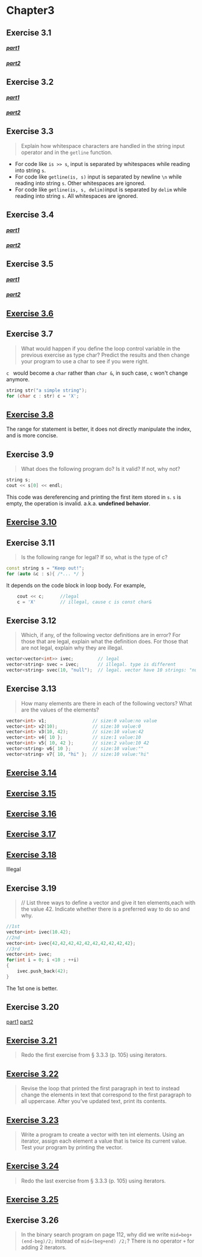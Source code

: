 # Chapter3
## Exercise 3.1

##### [part1](/Chapter3/ex3_1a.cc)
##### [part2](/Chapter3/ex3_1b.cc)

## Exercise 3.2

##### [part1](/Chapter3/ex3_2a.cc)
##### [part2](/Chapter3/ex3_2b.cc)

## Exercise 3.3
>Explain how whitespace characters are handled in the string input operator and in the `getline` function.

- For code like `is >> s`, input is separated by whitespaces while reading into string `s`.
- For code like `getline(is, s)` input is separated by newline `\n` while reading into string `s`. Other whitespaces are ignored.
- For code like `getline(is, s, delim)`input is separated by `delim` while reading into string `s`. All whitespaces are ignored.

## Exercise 3.4
##### [part1](/Chapter3/ex3_4a.cc)
##### [part2](/Chapter3/ex3_4b.cc)

## Exercise 3.5
##### [part1](/Chapter3/ex3_5a.cc)
##### [part2](/Chapter3/ex3_5b.cc)

## [Exercise 3.6](/Chapter3/ex3_6.cc)

## Exercise 3.7
>What would happen if you define the loop control variable in the previous exercise as type char? Predict the results and then change your program to use a char to see if you were right.

`c ` would become a `char` rather than `char &`, in such case, `c` won't change anymore.

```cpp
string str("a simple string");
for (char c : str) c = 'X';
```
## [Exercise 3.8](/Chapter3/ex3_8.cc)
The range for statement is better, it does not directly manipulate the index, and is more concise.

## Exercise 3.9
>What does the following program do? Is it valid? If not, why not?
```cpp
string s;
cout << s[0] << endl; 
```
This code was dereferencing and printing the first item stored in `s`.
`s` is empty, the operation is invalid.
a.k.a. **undefined behavior**. 

## [Exercise 3.10](/Chapter3/ex3_10.cc)

## Exercise 3.11
>Is the following range for legal? If so, what is the type of c?
```cpp
const string s = "Keep out!";
for (auto &c : s){ /*... */ }
```

It depends on the code block in loop body. For example,
```cpp
    cout << c;      //legal
    c = 'X'         // illegal, cause c is const char&
```

## Exercise 3.12
>Which, if any, of the following vector definitions are in error? For those that are legal, explain what the definition does. For those that are not legal, explain why they are illegal.
```cpp
vector<vector<int>> ivec;         // legal
vector<string> svec = ivec;       // illegal. type is different
vector<string> svec(10, "null");  // legal. vector have 10 strings: "null"
```
## Exercise 3.13
>How many elements are there in each of the following vectors? What are the values of the elements?
```cpp
vector<int> v1;                 // size:0 value:no value
vector<int> v2(10);             // size:10 value:0
vector<int> v3(10, 42);         // size:10 value:42
vector<int> v4{ 10 };           // size:1 value:10
vector<int> v5{ 10, 42 };       // size:2 value:10 42
vector<string> v6{ 10 };        // size:10 value:""
vector<string> v7{ 10, "hi" };  // size:10 value:"hi"
```
## [Exercise 3.14](/Chapter3/ex3_14.cc)
## [Exercise 3.15](/Chapter3/ex3_15.cc)
## [Exercise 3.16](/Chapter3/ex3_16.cc)
## [Exercise 3.17](/Chapter3/ex3_17.cc)
## [Exercise 3.18](/Chapter3/ex3_18.cc)
Illegal
## Exercise 3.19
>// List three ways to define a vector and give it ten elements,each with the value 42. Indicate whether there is a preferred way to do so and why.
```cpp
//1st
vector<int> ivec(10.42);
//2nd
vector<int> ivec{42,42,42,42,42,42,42,42,42,42};
//3rd
vector<int> ivec;
for(int i = 0; i <10 ; ++i)
{
    ivec.push_back(42);
}
```
The 1st one is better.
## Exercise 3.20
[part1](/Chapter3/ex3_20a.cc)
[part2](/Chapter3/ex3_20b.cc)
## [Exercise 3.21](/Chapter3/ex3_21.cc)
>Redo the first exercise from § 3.3.3 (p. 105) using iterators.

## [Exercise 3.22](/Chapter3/ex3_22.cc)
>Revise the loop that printed the first paragraph in text to instead change the elements in text that correspond to the first paragraph to all uppercase. After you’ve updated text, print its contents.

## [Exercise 3.23](/Chapter3/ex3_23.cc)
>Write a program to create a vector with ten int elements. Using an iterator, assign each element a value that is twice its current value. Test your program by printing the vector.
## [Exercise 3.24](/Chapter3/ex3_24.cc)
>Redo the last exercise from § 3.3.3 (p. 105) using iterators.
## [Exercise 3.25](/Chapter3/ex3_25.cc)
## Exercise 3.26
>In the binary search program on page 112, why did we write `mid=beg+(end-beg)/2;` instead of `mid=(beg+end) /2;`?
There is no operator `+` for adding 2 iterators.